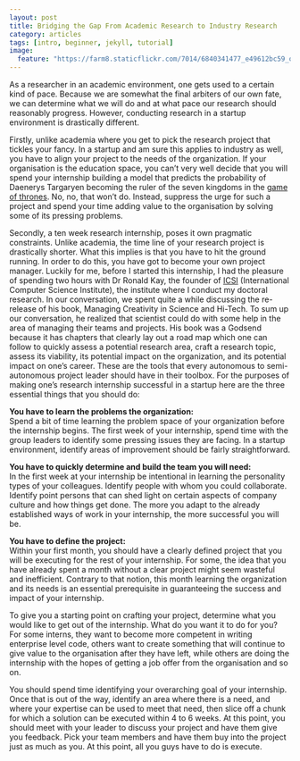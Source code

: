 ```yaml
---
layout: post
title: Bridging the Gap From Academic Research to Industry Research
category: articles
tags: [intro, beginner, jekyll, tutorial]
image:
  feature: "https://farm8.staticflickr.com/7014/6840341477_e49612bc59_o_d.jpg"
---
```


<p>As a researcher in an academic environment, one gets used to a certain kind of pace. Because we are somewhat the final arbiters of our own fate, we can determine what we will do and at what pace our research should reasonably progress. However, conducting research in a startup environment is drastically different.</p>
<p>Firstly, unlike academia where you get to pick the research project that tickles your fancy. In a startup and am sure this applies to industry as well, you have to align your project to the needs of the organization. If your organisation is the education space, you can’t very well decide that you will spend your internship building a model that predicts the probability of Daenerys Targaryen becoming the ruler of the seven kingdoms in the <a href="http://www.hbo.com/game-of-thrones/index.html">game of thrones</a>. No, no, that won’t do. Instead, suppress the urge for such a project and spend your time adding value to the organisation by solving some of its pressing problems.</p>
<p>Secondly, a ten week research internship, poses it own pragmatic constraints. Unlike academia, the time line of your research project is drastically shorter. What this implies is that you have to hit the ground running. In order to do this, you have got to become your own project manager. Luckily for me, before I started this internship, I had the pleasure of spending two hours with Dr Ronald Kay, the founder of <a title="ICSI" href="http://www.icsi.berkeley.edu/icsi/">ICSI</a> (International Computer Science Institute), the institute where I conduct my doctoral research. In our conversation, we spent quite a while discussing the re-release of his book, Managing Creativity in Science and Hi-Tech. To sum up our conversation, he realized that scientist could do with some help in the area of managing their teams and projects. His book was a Godsend because it has chapters that clearly lay out a road map which one can follow to quickly assess a potential research area, craft a research topic, assess its viability, its potential impact on the organization, and its potential impact on one&#8217;s career. These are the tools that every autonomous to semi-autonomous project leader should have in their toolbox. For the purposes of making one’s research internship successful in a startup here are the three essential things that you should do:</p>
<p><strong>You have to learn the problems the organization:</strong><br />
Spend a bit of time learning the problem space of your organization before the internship begins. The first week of your internship, spend time with the group leaders to identify some pressing issues they are facing. In a startup environment, identify areas of improvement should be fairly straightforward.</p>
<p><strong>You have to quickly determine and build the team you will need:</strong><br />
In the first week at your internship be intentional in learning the personality types of your colleagues. Identify people with whom you could collaborate. Identify point persons that can shed light on certain aspects of company culture and how things get done. The more you adapt to the already established ways of work in your internship, the more successful you will be.</p>
<p><strong>You have to define the project:</strong><br />
Within your first month, you should have a clearly defined project that you will be executing for the rest of your internship. For some, the idea that you have already spent a month without a clear project might seem wasteful and inefficient. Contrary to that notion, this month learning the organization and its needs is an essential prerequisite in guaranteeing the success and impact of your internship.</p>
<p>To give you a starting point on crafting your project, determine what you would like to get out of the internship. What do you want it to do for you? For some interns, they want to become more competent in writing enterprise level code, others want to create something that will continue to give value to the organisation after they have left, while others are doing the internship with the hopes of getting a job offer from the organisation and so on.</p>
<p>You should spend time identifying your overarching goal of your internship. Once that is out of the way, identify an area where there is a need, and where your expertise can be used to meet that need, then slice off a chunk for which a solution can be executed within 4 to 6 weeks. At this point, you should meet with your leader to discuss your project and have them give you feedback. Pick your team members and have them buy into the project just as much as you. At this point, all you guys have to do is execute.</p>
